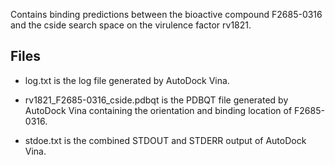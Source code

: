 Contains binding predictions between the bioactive compound F2685-0316 and the cside search space on the virulence factor rv1821.

## Files

- log.txt is the log file generated by AutoDock Vina.

- rv1821_F2685-0316_cside.pdbqt is the PDBQT file generated by AutoDock Vina containing the orientation and binding location of F2685-0316.

- stdoe.txt is the combined STDOUT and STDERR output of AutoDock Vina.

